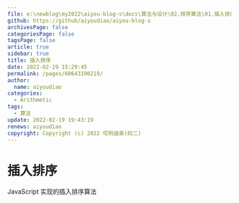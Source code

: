 ```yaml
---
file: e:\newblog\my2022\aiyou-blog-s\docs\算法与设计\02.排序算法\01.插入排序.md
github: https://github/aiyoudiao/aiyou-blog-s
archivesPage: false
categoriesPage: false
tagsPage: false
article: true
sidebar: true
title: 插入排序
date: 2022-02-19 15:29:45
permalink: /pages/60643190219/
author: 
  name: aiyoudiao
categories: 
  - Arithmetic
tags: 
  - 算法
update: 2022-02-19 19:43:19
renews: aiyoudiao
copyright: Copyright (c) 2022 哎哟迪奥(码二)
---
```


# 插入排序

JavaScript 实现的插入排序算法
